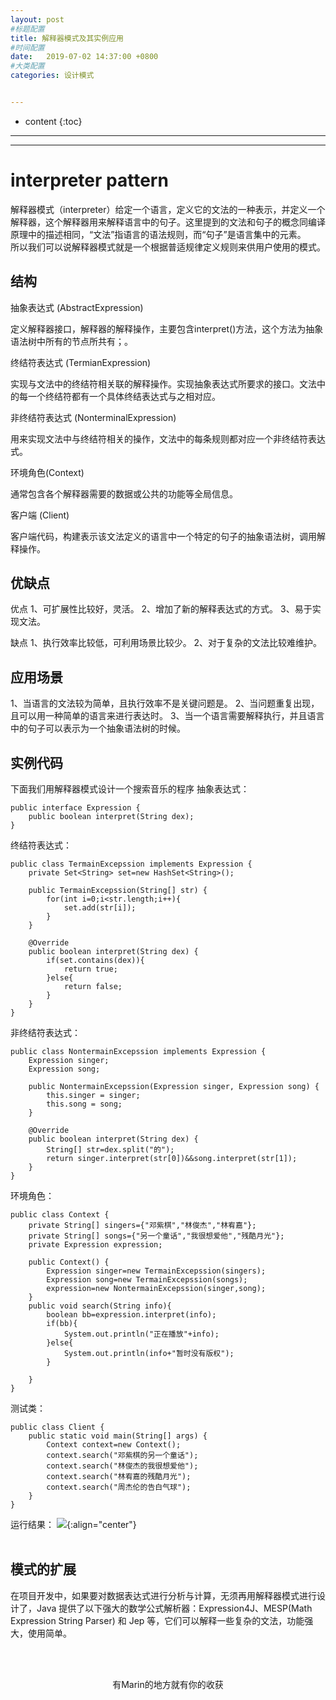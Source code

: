 ```yaml
---
layout: post
#标题配置
title: 解释器模式及其实例应用
#时间配置
date:   2019-07-02 14:37:00 +0800
#大类配置
categories: 设计模式


---
```


* content
{:toc}
---
---

# interpreter pattern
解释器模式（interpreter）给定一个语言，定义它的文法的一种表示，并定义一个解释器，这个解释器用来解释语言中的句子。这里提到的文法和句子的概念同编译原理中的描述相同，“文法”指语言的语法规则，而“句子”是语言集中的元素。<br>
所以我们可以说解释器模式就是一个根据普适规律定义规则来供用户使用的模式。

## 结构
抽象表达式 (AbstractExpression)

定义解释器接口，解释器的解释操作，主要包含interpret()方法，这个方法为抽象语法树中所有的节点所共有；。

终结符表达式 (TermianExpression)

实现与文法中的终结符相关联的解释操作。实现抽象表达式所要求的接口。文法中的每一个终结符都有一个具体终结表达式与之相对应。

非终结符表达式 (NonterminalExpression)

用来实现文法中与终结符相关的操作，文法中的每条规则都对应一个非终结符表达式。

环境角色(Context)

通常包含各个解释器需要的数据或公共的功能等全局信息。

客户端 (Client)

客户端代码，构建表示该文法定义的语言中一个特定的句子的抽象语法树，调用解释操作。

## 优缺点
优点
1、可扩展性比较好，灵活。
2、增加了新的解释表达式的方式。
3、易于实现文法。

缺点
1、执行效率比较低，可利用场景比较少。
2、对于复杂的文法比较难维护。

## 应用场景
1、当语言的文法较为简单，且执行效率不是关键问题是。
2、当问题重复出现，且可以用一种简单的语言来进行表达时。
3、当一个语言需要解释执行，并且语言中的句子可以表示为一个抽象语法树的时候。

## 实例代码
下面我们用解释器模式设计一个搜索音乐的程序
抽象表达式：
```
public interface Expression {
    public boolean interpret(String dex);
}
```
终结符表达式：
```
public class TermainExcepssion implements Expression {
    private Set<String> set=new HashSet<String>();

    public TermainExcepssion(String[] str) {
        for(int i=0;i<str.length;i++){
            set.add(str[i]);
        }
    }

    @Override
    public boolean interpret(String dex) {
        if(set.contains(dex)){
            return true;
        }else{
            return false;
        }
    }
}
```
非终结符表达式：
```
public class NontermainExcepssion implements Expression {
    Expression singer;
    Expression song;

    public NontermainExcepssion(Expression singer, Expression song) {
        this.singer = singer;
        this.song = song;
    }

    @Override
    public boolean interpret(String dex) {
        String[] str=dex.split("的");
        return singer.interpret(str[0])&&song.interpret(str[1]);
    }
}
```
环境角色：
```
public class Context {
    private String[] singers={"邓紫棋","林俊杰","林宥嘉"};
    private String[] songs={"另一个童话","我很想爱他","残酷月光"};
    private Expression expression;

    public Context() {
        Expression singer=new TermainExcepssion(singers);
        Expression song=new TermainExcepssion(songs);
        expression=new NontermainExcepssion(singer,song);
    }
    public void search(String info){
        boolean bb=expression.interpret(info);
        if(bb){
            System.out.println("正在播放"+info);
        }else{
            System.out.println(info+"暂时没有版权");
        }

    }
}
```
测试类：
```
public class Client {
    public static void main(String[] args) {
        Context context=new Context();
        context.search("邓紫棋的另一个童话");
        context.search("林俊杰的我很想爱他");
        context.search("林宥嘉的残酷月光");
        context.search("周杰伦的告白气球");
    }
}
```
运行结果：
![](https://itmanmzt.github.io/styles/images/jieshiqi/001.jpg){:align="center"}<br><br>

## 模式的扩展
在项目开发中，如果要对数据表达式进行分析与计算，无须再用解释器模式进行设计了，Java 提供了以下强大的数学公式解析器：Expression4J、MESP(Math Expression String Parser) 和 Jep 等，它们可以解释一些复杂的文法，功能强大，使用简单。

  <br>

<br>

<center>有Marin的地方就有你的收获</center>